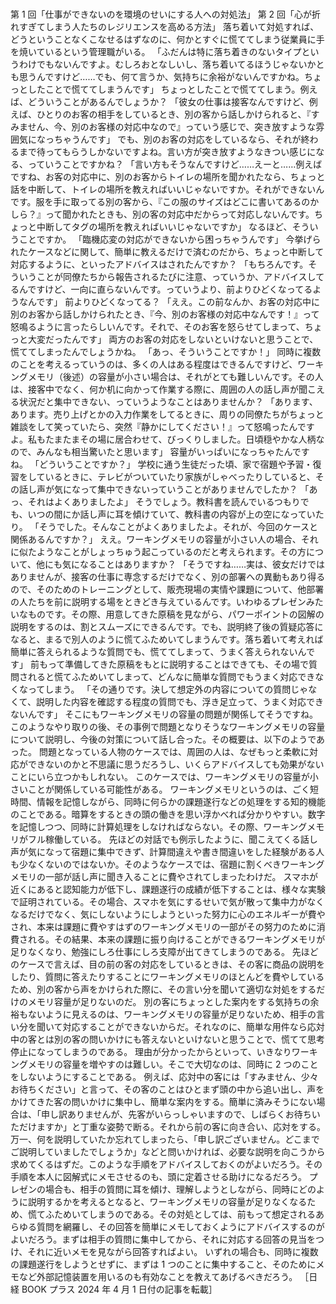 ###

第 1 回「仕事ができないのを環境のせいにする人への対処法」
第 2 回「心が折れすぎてしまう人たちのレジリエンスを高める方法」
落ち着いて対処すれば、どうということなくこなせるはずなのに、何かとすぐに慌ててしまう従業員に手を焼いているという管理職がいる。
「ふだんは特に落ち着きのないタイプというわけでもないんですよ。むしろおとなしいし、落ち着いてるほうじゃないかとも思うんですけど……でも、何て言うか、気持ちに余裕がないんですかね。ちょっとしたことで慌ててしまうんです」
ちょっとしたことで慌ててしまう。例えば、どういうことがあるんでしょうか？
「彼女の仕事は接客なんですけど、例えば、ひとりのお客の相手をしているとき、別の客から話しかけられると、『すみません、今、別のお客様の対応中なので』っていう感じで、突き放すような雰囲気になっちゃうんです」
でも、別のお客の対応をしているなら、それが終わるまで待ってもらうしかないですよね。言い方が突き放すようなきつい感じになる、っていうことですかね？
「言い方もそうなんですけど……えーと……例えばですね、お客の対応中に、別のお客からトイレの場所を聞かれたなら、ちょっと話を中断して、トイレの場所を教えればいいじゃないですか。それができないんです。服を手に取ってる別の客から、『この服のサイズはどこに書いてあるのかしら？』って聞かれたときも、別の客の対応中だからって対応しないんです。ちょっと中断してタグの場所を教えればいいじゃないですか」
なるほど、そういうことですか。
「臨機応変の対応ができないから困っちゃうんです」
今挙げられたケースなどに関して、簡単に教えるだけで済むのだから、ちょっと中断して対応するように、といったアドバイスはされたんですか？
「もちろんです。そういうことが同僚たちから報告されるたびに注意、っていうか、アドバイスしてるんですけど、一向に直らないんです。っていうより、前よりひどくなってるようなんです」
前よりひどくなってる？
「ええ。この前なんか、お客の対応中に別のお客から話しかけられたとき、『今、別のお客様の対応中なんです！』って怒鳴るように言ったらしいんです。それで、そのお客を怒らせてしまって、ちょっと大変だったんです」
両方のお客の対応をしないといけないと思うことで、慌ててしまったんでしょうかね。
「あっ、そういうことですか！」
同時に複数のことを考えるっていうのは、多くの人はある程度はできるんですけど、ワーキングメモリ（後述）の容量が小さい場合は、それがとても難しいんです。その人は、接客中でなく、何か机に向かって作業する際に、周囲の人の話し声が聞こえる状況だと集中できない、っていうようなことはありませんか？
「あります、あります。売り上げとかの入力作業をしてるときに、周りの同僚たちがちょっと雑談をして笑っていたら、突然『静かにしてください！』って怒鳴ったんですよ。私もたまたまその場に居合わせて、びっくりしました。日頃穏やかな人柄なので、みんなも相当驚いたと思います」
容量がいっぱいになっちゃたんですね。
「どういうことですか？」
学校に通う生徒だった頃、家で宿題や予習・復習をしているときに、テレビがついていたり家族がしゃべったりしていると、その話し声が気になって集中できないっていうことがありませんでしたか？
「あっ、それはよくありましたよ」
そうでしょう。教科書を読んでいるつもりでも、いつの間にか話し声に耳を傾けていて、教科書の内容が上の空になっていたり。
「そうでした。そんなことがよくありましたよ。それが、今回のケースと関係あるんですか？」
ええ。ワーキングメモリの容量が小さい人の場合、それに似たようなことがしょっちゅう起こっているのだと考えられます。その方について、他にも気になることはありますか？
「そうですね……実は、彼女だけではありませんが、接客の仕事に専念するだけでなく、別の部署への異動もあり得るので、そのためのトレーニングとして、販売現場の実情や課題について、他部署の人たちを前に説明する場をときどき与えているんです。いわゆるプレゼンみたいなものです。その際、用意してきた原稿を見ながら、パワーポイントの図解の説明をするのは、割とスムーズにできるんです。でも、説明終了後の質疑応答になると、まるで別人のように慌てふためいてしまうんです。落ち着いて考えれば簡単に答えられるような質問でも、慌ててしまって、うまく答えられないんです」
前もって準備してきた原稿をもとに説明することはできても、その場で質問されると慌てふためいてしまって、どんなに簡単な質問でもうまく対応できなくなってしまう。
「その通りです。決して想定外の内容についての質問じゃなくて、説明した内容を確認する程度の質問でも、浮き足立って、うまく対応できないんです」
そこにもワーキングメモリの容量の問題が関係してそうですね。
このようなやり取りの後、その事例で問題となりそうなワーキングメモリの容量について説明し、今後の対策について話し合った。その概要は、以下のようであった。
問題となっている人物のケースでは、周囲の人は、なぜもっと柔軟に対応ができないのかと不思議に思うだろうし、いくらアドバイスしても効果がないことにいら立つかもしれない。
このケースでは、ワーキングメモリの容量が小さいことが関係している可能性がある。
ワーキングメモリというのは、ごく短時間、情報を記憶しながら、同時に何らかの課題遂行などの処理をする知的機能のことである。暗算をするときの頭の働きを思い浮かべれば分かりやすい。数字を記憶しつつ、同時に計算処理をしなければならない。その際、ワーキングメモリがフル稼働している。
先ほどの対話でも例示したように、聞こえてくる話し声が気になって宿題に集中できず、計算間違えや書き間違いをした経験がある人も少なくないのではないか。そのようなケースでは、宿題に割くべきワーキングメモリの一部が話し声に聞き入ることに費やされてしまったわけだ。
スマホが近くにあると認知能力が低下し、課題遂行の成績が低下することは、様々な実験で証明されている。その場合、スマホを気にするせいで気が散って集中力がなくなるだけでなく、気にしないようにしようといった努力に心のエネルギーが費やされ、本来は課題に費やすはずのワーキングメモリの一部がその努力のために消費される。その結果、本来の課題に振り向けることができるワーキングメモリが足りなくなり、勉強にしろ仕事にしろ支障が出てきてしまうのである。
先ほどのケースで言えば、目の前の客の対応をしているときは、その客に商品の説明をしたり、質問に答えたりすることにワーキングメモリのほとんどを費やしているため、別の客から声をかけられた際に、その言い分を聞いて適切な対処をするだけのメモリ容量が足りないのだ。
別の客にちょっとした案内をする気持ちの余裕もないように見えるのは、ワーキングメモリの容量が足りないため、相手の言い分を聞いて対応することができないからだ。それなのに、簡単な用件なら応対中の客とは別の客の問いかけにも答えないといけないと思うことで、慌てて思考停止になってしまうのである。
理由が分かったからといって、いきなりワーキングメモリの容量を増やすのは難しい。そこで大切なのは、同時に 2 つのことをしないようにすることである。
例えば、応対中の客には「すみません、少々お待ちください」と言って、その客のことはひとまず頭の中から追い出し、声をかけてきた客の問いかけに集中し、簡単な案内をする。簡単に済みそうにない場合は、「申し訳ありませんが、先客がいらっしゃいますので、しばらくお待ちいただけますか」と丁重な姿勢で断る。それから前の客に向き合い、応対をする。
万一、何を説明していたか忘れてしまったら、「申し訳ございません。どこまでご説明していましたでしょうか」などと問いかければ、必要な説明を向こうから求めてくるはずだ。このような手順をアドバイスしておくのがよいだろう。その手順を本人に図解式にメモさせるのも、頭に定着させる助けになるだろう。
プレゼンの場合も、相手の質問に耳を傾け、理解しようとしながら、同時にどのように説明するかを考えるとなると、ワーキングメモリの容量が足りなくなるため、慌てふためいてしまうのである。その対処としては、前もって想定されるあらゆる質問を網羅し、その回答を簡単にメモしておくようにアドバイスするのがよいだろう。まずは相手の質問に集中してから、それに対応する回答の見当をつけ、それに近いメモを見ながら回答すればよい。
いずれの場合も、同時に複数の課題遂行をしようとせずに、まずは 1 つのことに集中すること、そのためにメモなど外部記憶装置を用いるのも有効なことを教えてあげるべきだろう。
［日経 BOOK プラス 2024 年 4 月 1 日付の記事を転載］

